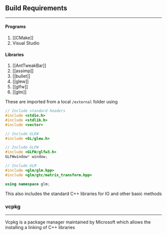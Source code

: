 ## Build Requirements
---
#### Programs
1. [[CMake]]
2. Visual Studio

#### Libraries
1. [[AntTweakBar]]
2. [[assimp]]
3. [[bullet]]
4. [[glew]]
5. [[glfw]]
6. [[glm]]

These are imported from a local `/external` folder using
```C++
// Include standard headers
#include <stdio.h>
#include <stdlib.h>
#include <vector>

// Include GLEW
#include <GL/glew.h>

// Include GLFW
#include <GLFW/glfw3.h>
GLFWwindow* window;

// Include GLM
#include <glm/glm.hpp>
#include <glm/gtc/matrix_transform.hpp>

using namespace glm;
```

This also includes the standard C++ libraries for IO and other basic methods

### vcpkg
---
Vcpkg is a package manager maintained by Microsoft which allows the installing a linking of C++ libraries